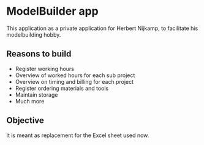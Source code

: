 # ModelBuilder app
This application as a private application for Herbert Nijkamp, to facilitate his modelbuilding hobby.

## Reasons to build
* Register working hours
* Overview of worked hours for each sub project
* Overview on timing and billing for each project
* Register ordering materials and tools
* Maintain storage
* Much more

## Objective
It is meant as replacement for the Excel sheet used now.
